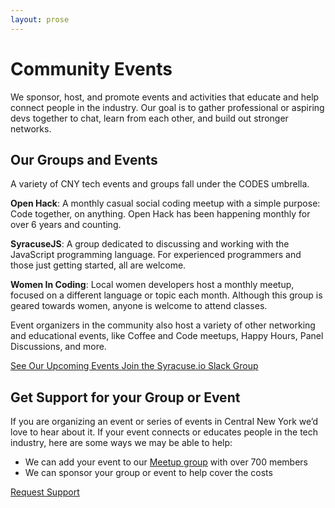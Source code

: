 ```yaml
---
layout: prose
---
```



# Community Events

We sponsor, host, and promote events and activities that educate and help connect people in the industry. Our goal is to gather professional or aspiring devs together to chat, learn from each other, and build out stronger networks. 

<h2 class="mt-4">Our Groups and Events</h2>

A variety of CNY tech events and groups fall under the CODES umbrella. 

**Open Hack**: A monthly casual social coding meetup with a simple purpose: Code together, on anything. Open Hack has been happening monthly for over 6 years and counting.

**SyracuseJS**: A group dedicated to discussing and working with the JavaScript programming language. For experienced programmers and those just getting started, all are welcome. 

**Women In Coding**: Local women developers host a monthly meetup, focused on a different language or topic each month. Although this group is geared towards women, anyone is welcome to attend classes.

Event organizers in the community also host a variety of other networking and educational events, like Coffee and Code meetups, Happy Hours, Panel Discussions, and more.

<span class="inline-flex rounded-md shadow-sm">
    <a href="https://www.meetup.com/Syracuse-Software-Development-Meetup/" class="lg:ml-8 mt-7 whitespace-nowrap inline-flex items-center justify-center px-6 py-3 border border-transparent rounded-md shadow-sm text-base font-medium text-white bg-teal-600 hover:bg-teal-700">
    See Our Upcoming Events
    </a>
</span>

<span class="inline-flex rounded-md shadow-sm">
          <a href="#" class="lg:ml-8 mt-7 whitespace-nowrap inline-flex items-center justify-center px-6 py-3 border border-transparent rounded-md shadow-sm text-base font-medium text-white bg-teal-600 hover:bg-teal-700">
        Join the Syracuse.io Slack Group
        </a>
</span>



<h2 class="mt-6">Get Support for your Group or Event</h2>

If you are organizing an event or series of events in Central New York we’d love to hear about it. If your event connects or educates people in the tech industry, here are some ways we may be able to help:

- We can add your event to our [Meetup group](https://www.meetup.com/Syracuse-Software-Development-Meetup/) with over 700 members
- We can sponsor your group or event to help cover the costs

<span class="inline-flex rounded-md shadow-sm">
          <a href="https://docs.google.com/forms/d/e/1FAIpQLSc9EiBCua70ZHdKxr-2MN_8tmdReIAoxpl7-4g9CAExd2ggFw/viewform?usp=sf_link" class="lg:ml-8 my-7 whitespace-nowrap inline-flex items-center justify-center px-6 py-3 border border-transparent rounded-md shadow-sm text-base font-medium text-white bg-teal-600 hover:bg-teal-700">
        Request Support
        </a>
</span>